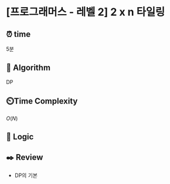 # [프로그래머스 - 레벨 2] 2 x n 타일링
 
## ⏰  **time**
5분

## :pushpin: **Algorithm**
DP

## ⏲️**Time Complexity**
$O(N)$

## :round_pushpin: **Logic**

## :black_nib: **Review**
- DP의 기본